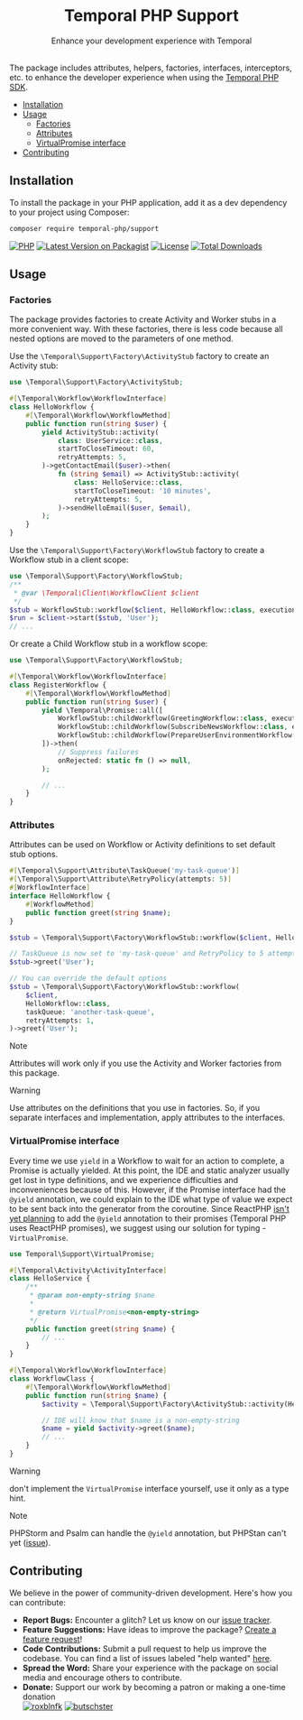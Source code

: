 <div align="center">
    <h1 align="center">Temporal PHP Support</h1>
    <div>Enhance your development experience with Temporal</div>
</div>

<br />

The package includes attributes, helpers, factories, interfaces, interceptors, 
etc. to enhance the developer experience when using the [Temporal PHP SDK](https://github.com/temporalio/sdk-php).


- [Installation](#installation)
- [Usage](#usage)
  - [Factories](#factories)
  - [Attributes](#attributes)
  - [VirtualPromise interface](#virtualpromise-interface)
- [Contributing](#contributing)

## Installation

To install the package in your PHP application, add it as a dev dependency
to your project using Composer:

```bash
composer require temporal-php/support
```

[![PHP](https://img.shields.io/packagist/php-v/temporal-php/support.svg?style=flat-square&logo=php)](https://packagist.org/packages/temporal-php/support)
[![Latest Version on Packagist](https://img.shields.io/packagist/v/temporal-php/support.svg?style=flat-square&logo=packagist)](https://packagist.org/packages/temporal-php/support)
[![License](https://img.shields.io/packagist/l/temporal-php/support.svg?style=flat-square)](LICENSE.md)
[![Total Downloads](https://img.shields.io/packagist/dt/temporal-php/support.svg?style=flat-square)](https://packagist.org/packages/temporal-php/support)


## Usage

### Factories

The package provides factories to create Activity and Worker stubs in a more convenient way.
With these factories, there is less code because all nested options are moved to the parameters of one method.

Use the `\Temporal\Support\Factory\ActivityStub` factory to create an Activity stub:

```php
use \Temporal\Support\Factory\ActivityStub;

#[\Temporal\Workflow\WorkflowInterface]
class HelloWorkflow {
    #[\Temporal\Workflow\WorkflowMethod]
    public function run(string $user) {
        yield ActivityStub::activity(
            class: UserService::class,
            startToCloseTimeout: 60,
            retryAttempts: 5,
        )->getContactEmail($user)->then(
            fn (string $email) => ActivityStub::activity(
                class: HelloService::class,
                startToCloseTimeout: '10 minutes',
                retryAttempts: 5,
            )->sendHelloEmail($user, $email),
        );
    }
}
```

Use the `\Temporal\Support\Factory\WorkflowStub` factory to create a Workflow stub in a client scope:

```php
use \Temporal\Support\Factory\WorkflowStub;
/**
 * @var \Temporal\Client\WorkflowClient $client
 */
$stub = WorkflowStub::workflow($client, HelloWorkflow::class, executionTimeout: '1 day');
$run = $client->start($stub, 'User');
// ...
```

Or create a Child Workflow stub in a workflow scope:

```php
use \Temporal\Support\Factory\WorkflowStub;

#[\Temporal\Workflow\WorkflowInterface]
class RegisterWorkflow {
    #[\Temporal\Workflow\WorkflowMethod]
    public function run(string $user) {
        yield \Temporal\Promise::all([
            WorkflowStub::childWorkflow(GreetingWorkflow::class, executionTimeout: '1 hour'),
            WorkflowStub::childWorkflow(SubscribeNewsWorkflow::class, executionTimeout: '10 minutes'),
            WorkflowStub::childWorkflow(PrepareUserEnvironmentWorkflow::class, executionTimeout: '1 hour'),
        ])->then(
            // Suppress failures
            onRejected: static fn () => null,
        );

        // ...
    }
}
```

### Attributes

Attributes can be used on Workflow or Activity definitions to set default stub options.

```php
#[\Temporal\Support\Attribute\TaskQueue('my-task-queue')]
#[\Temporal\Support\Attribute\RetryPolicy(attempts: 5)]
#[WorkflowInterface]
interface HelloWorkflow {
    #[WorkflowMethod]
    public function greet(string $name);
}

$stub = \Temporal\Support\Factory\WorkflowStub::workflow($client, HelloWorkflow::class);

// TaskQueue is now set to 'my-task-queue' and RetryPolicy to 5 attempts
$stub->greet('User');

// You can override the default options
$stub = \Temporal\Support\Factory\WorkflowStub::workflow(
    $client,
    HelloWorkflow::class,
    taskQueue: 'another-task-queue',
    retryAttempts: 1,
)->greet('User');
```

> [!NOTE]
> Attributes will work only if you use the Activity and Worker factories from this package.  

> [!WARNING]
> Use attributes on the definitions that you use in factories.
> So, if you separate interfaces and implementation, apply attributes to the interfaces.


### VirtualPromise interface

Every time we use `yield` in a Workflow to wait for an action to complete, a Promise is actually yielded.
At this point, the IDE and static analyzer usually get lost in type definitions,
and we experience difficulties and inconveniences because of this.
However, if the Promise interface had the `@yield` annotation,
we could explain to the IDE what type of value we expect to be sent back into the generator from the coroutine.
Since ReactPHP [isn't yet planning](https://github.com/orgs/reactphp/discussions/536)
to add the `@yield` annotation to their promises
(Temporal PHP uses ReactPHP promises),
we suggest using our solution for typing - `VirtualPromise`.

```php
use Temporal\Support\VirtualPromise;

#[\Temporal\Activity\ActivityInterface]
class HelloService {
    /**
     * @param non-empty-string $name
     *
     * @return VirtualPromise<non-empty-string>
     */
    public function greet(string $name) {
        // ...
    }
}

#[\Temporal\Workflow\WorkflowInterface]
class WorkflowClass {
    #[\Temporal\Workflow\WorkflowMethod]
    public function run(string $name) {
        $activity = \Temporal\Support\Factory\ActivityStub::activity(HelloService::class);

        // IDE will know that $name is a non-empty-string
        $name = yield $activity->greet($name);
        // ...
    }
}
```

> [!WARNING]
> don't implement the `VirtualPromise` interface yourself, use it only as a type hint.

> [!NOTE]
> PHPStorm and Psalm can handle the `@yield` annotation, but PHPStan can't yet ([issue](https://github.com/phpstan/phpstan/issues/4245)).

## Contributing

We believe in the power of community-driven development. Here's how you can contribute:

- **Report Bugs:** Encounter a glitch? Let us know on our [issue tracker](https://github.com/temporal-php/support/issues).
- **Feature Suggestions:** Have ideas to improve the package? [Create a feature request](https://github.com/temporal-php/support/issues)!
- **Code Contributions:** Submit a pull request to help us improve the codebase. You can find a list of
  issues labeled "help wanted" [here](https://github.com/temporal-php/support/issues?q=is%3Aopen+is%3Aissue+label%3A%22help+wanted%22).
- **Spread the Word:** Share your experience with the package on social media and encourage others to contribute. 
- **Donate:** Support our work by becoming a patron or making a one-time donation  
  [![roxblnfk](https://img.shields.io/endpoint.svg?url=https%3A%2F%2Fshieldsio-patreon.vercel.app%2Fapi%3Fusername%3Droxblnfk%26type%3Dpatrons&label=roxblnfk&style=flat-square)](https://patreon.com/roxblnfk)
  [![butschster](https://img.shields.io/endpoint.svg?url=https%3A%2F%2Fshieldsio-patreon.vercel.app%2Fapi%3Fusername%3Dbutschster%26type%3Dpatrons&label=butschster&style=flat-square)](https://patreon.com/butschster)




<!--

Quality badges:

[![Tests Status](https://img.shields.io/github/actions/workflow/status/temporal-php/support/testing.yml?label=tests&style=flat-square)](https://github.com/temporal-php/support/actions/workflows/testing.yml?query=workflow%3Atesting%3Amaster)
[![Dependency status](https://php.package.health/packages/temporal-php/support/dev-master/status.svg)](https://php.package.health/packages/temporal-php/support/dev-master)

# (tests coverage)
# (types coverage)
# (psalm level)
# (static analysis)
# (mutation)
# (scrutinizer score)
# (code style)
-->
